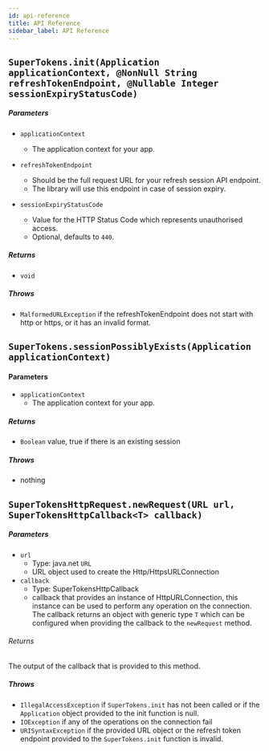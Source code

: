 ```yaml
---
id: api-reference
title: API Reference
sidebar_label: API Reference
---
```


## ```SuperTokens.init(Application applicationContext, @NonNull String refreshTokenEndpoint, @Nullable Integer sessionExpiryStatusCode)```
##### Parameters
- ```applicationContext```
    - The application context for your app.

- ```refreshTokenEndpoint```
    - Should be the full request URL for your refresh session API endpoint. 
    - The library will use this endpoint in case of session expiry.

- ```sessionExpiryStatusCode```
    - Value for the HTTP Status Code which represents unauthorised access.
    - Optional, defaults to ```440```.

##### Returns
- ```void```

##### Throws
- ```MalformedURLException``` if the refreshTokenEndpoint does not start with http or https, or it has an invalid format.

<div class="divider"></div>

## ```SuperTokens.sessionPossiblyExists(Application applicationContext)```
#### Parameters
- ```applicationContext```
    - The application context for your app.

##### Returns
- ```Boolean``` value, true if there is an existing session

##### Throws
- nothing

<div class="divider"></div>

## ```SuperTokensHttpRequest.newRequest(URL url, SuperTokensHttpCallback<T> callback)```
##### Parameters
- ```url```
    - Type: java.net ```URL```
    - URL object used to create the Http/HttpsURLConnection
- ```callback```
    - Type: SuperTokensHttpCallback
    - callback that provides an instance of HttpURLConnection, this instance can be used to perform any operation on the connection. The callback returns an object with generic type ```T``` which can be configured when providing the callback to the ```newRequest``` method.

###### Returns
The output of the callback that is provided to this method.

##### Throws
- ```IllegalAccessException``` if ```SuperTokens.init``` has not been called or if the ```Application``` object provided to the init function is null.
- ```IOException``` if any of the operations on the connection fail
- ```URISyntaxException``` if the provided URL object or the refresh token endpoint provided to the ```SuperTokens.init``` function is invalid.